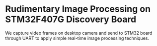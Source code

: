 # Rudimentary Image Processing on STM32F407G Discovery Board

We capture video frames on desktop camera and send to STM32 board through UART to apply simple real-time image processing techniques.
